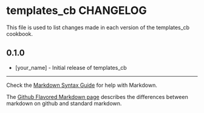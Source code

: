 # templates_cb CHANGELOG

This file is used to list changes made in each version of the templates_cb cookbook.

## 0.1.0
- [your_name] - Initial release of templates_cb

- - -
Check the [Markdown Syntax Guide](http://daringfireball.net/projects/markdown/syntax) for help with Markdown.

The [Github Flavored Markdown page](http://github.github.com/github-flavored-markdown/) describes the differences between markdown on github and standard markdown.
